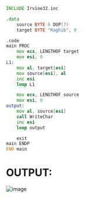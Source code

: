 ```asm
INCLUDE Irvine32.inc

.data
    source BYTE 6 DUP(?) 
    target BYTE "Raghib", 0

.code
main PROC         
    mov ecx, LENGTHOF target
    mov esi, 0
L1:
    mov al, target[esi]
    mov source[esi], al
    inc esi
    loop L1

    mov ecx, LENGTHOF source
    mov esi, 0
output:
    mov al, source[esi]
    call WriteChar
    inc esi
    loop output

    exit
main ENDP
END main
```

# OUTPUT:
![image](https://github.com/user-attachments/assets/2d8b9e08-0d38-41a1-9ffc-84a3bd80c1b0)
